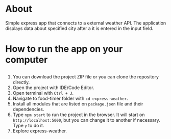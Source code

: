 # About

Simple express app that connects to a external weather API. The application displays data about specified city after a it is entered in the input field.

# <p id="how-to-run">How to run the app on your computer</p>

1. You can download the project ZIP file or you can clone the repository directly.
2. Open the project with IDE/Code Editor.
3. Open terminal with `Ctrl + J`.
4. Navigate to food-timer folder with `cd express-weather`.
5. Install all modules that are listed on `package.json` file and their dependencies.
6. Type `npm start` to run the project in the browser. It will start on `http://localhost:5000`, but you can change it to another if necessary. Type `y` to do it.
7. Explore express-weather.
